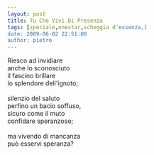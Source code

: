 ```yaml
---
layout: post
title: Tu Che Vivi Di Presenza
tags: [speciale,onestar,scheggia d'essenza,]
date: 2009-06-02 22:51:00
author: pietro
---
```

Riesco ad invidiare<br/>anche lo sconosciuto<br/>il fascino brillare<br/>lo splendore dell'ignoto;<br/><br/>silenzio del saluto<br/>perfino un bacio soffuso,<br/>sicuro come il muto<br/>confidare speranzoso;<br/><br/>ma vivendo di mancanza<br/>può esservi speranza?
